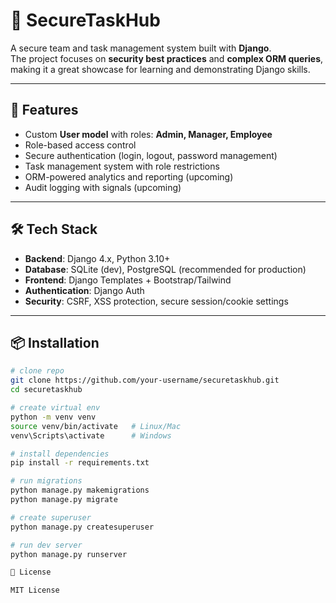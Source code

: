 # 🔐 SecureTaskHub

A secure team and task management system built with **Django**.  
The project focuses on **security best practices** and **complex ORM queries**, making it a great showcase for learning and demonstrating Django skills.

---

## 🚀 Features
- Custom **User model** with roles: **Admin, Manager, Employee**
- Role-based access control
- Secure authentication (login, logout, password management)
- Task management system with role restrictions
- ORM-powered analytics and reporting (upcoming)
- Audit logging with signals (upcoming)

---

## 🛠 Tech Stack
- **Backend**: Django 4.x, Python 3.10+
- **Database**: SQLite (dev), PostgreSQL (recommended for production)
- **Frontend**: Django Templates + Bootstrap/Tailwind
- **Authentication**: Django Auth
- **Security**: CSRF, XSS protection, secure session/cookie settings

---

## 📦 Installation

```bash
# clone repo
git clone https://github.com/your-username/securetaskhub.git
cd securetaskhub

# create virtual env
python -m venv venv
source venv/bin/activate   # Linux/Mac
venv\Scripts\activate      # Windows

# install dependencies
pip install -r requirements.txt

# run migrations
python manage.py makemigrations
python manage.py migrate

# create superuser
python manage.py createsuperuser

# run dev server
python manage.py runserver

📜 License

MIT License